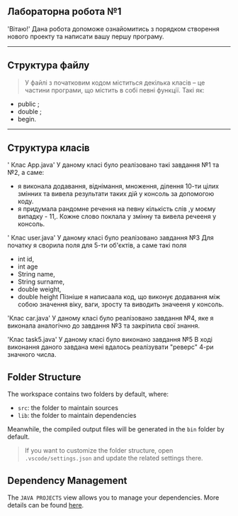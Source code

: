 ## Лабораторна робота №1 

'Вітаю!' Дана робота допоможе ознайомитись з порядком створення нового проекту та написати вашу першу програму.
___

## Структура файлу

 > У файлі з початковим кодом міститься декілька класів – це частини програми, що містить в собі певні функції. Такі як:
   - public ;
   - double ;
   - begin.
___

##  Структура класів 

'  Клас App.java' 
    У даному класі було реалізовано такі завдання №1 та №2, а саме:
   * я виконала додавання, віднімання, множення, ділення 10-ти цілих змінних та вивела результати таких дій у консоль за допомогою коду.
   * я придумала рандомне речення на певну кількість слів ,у моєму випадку - 11,. Кожне слово поклала у змінну та вивела речееня у консоль.

'  Клас user.java'
   У даному класі було реалізовано завдання №3 
   Для початку я сворила поля для 5-ти об'єктів, а саме такі поля 
  * int id,
  * int age
  * String name,
  * String surname,
  * double weight,
  * double height 
  Пізніше я написаала код, що виконує додавання між собою значення віку, ваги, зросту та виводить значееня у консоль.

  'Клас car.java'
  У даному класі було реалізовано завдання №4, яке я виконала аналогічно до завдання №3 та закріпила свої знання. 

  'Клас task5.java'
    У даному класі було виконано завдання №5 
    В ході виконання даного завдана мені вдалось реалізувати "реверс" 4-ри значного числа.

   




## Folder Structure

The workspace contains two folders by default, where:

- `src`: the folder to maintain sources
- `lib`: the folder to maintain dependencies

Meanwhile, the compiled output files will be generated in the `bin` folder by default.

> If you want to customize the folder structure, open `.vscode/settings.json` and update the related settings there.

## Dependency Management

The `JAVA PROJECTS` view allows you to manage your dependencies. More details can be found [here](https://github.com/microsoft/vscode-java-dependency#manage-dependencies).
